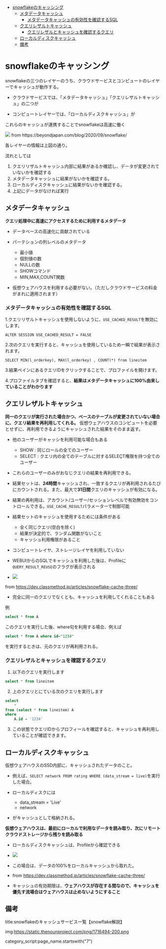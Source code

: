 

- [snowflakeのキャッシング](#snowflakeのキャッシング)
  - [メタデータキャッシュ](#メタデータキャッシュ)
    - [メタデータキャッシュの有効性を確認するSQL](#メタデータキャッシュの有効性を確認するsql)
  - [クエリレザルトキャッシュ](#クエリレザルトキャッシュ)
    - [クエリレザルとキャッシュを確認するクエリ](#クエリレザルとキャッシュを確認するクエリ)
  - [ローカルディスクキャッシュ](#ローカルディスクキャッシュ)
  - [備考](#備考)


# snowflakeのキャッシング

snowflakeの三つのレイヤーのうち、クラウドサービスとコンピュートのレイヤーでキャッシュが動作する。

- クラウドサービスでは、「メタデータキャッシュ」「クエリレザルトキャッシュ」の二つが

- コンピュートレイヤーでは、「ローカルディスクキャッシュ」が

これらのキャッシュが連携することでsnowflakeは高速に働く

<img src="https://beyondjapan.com/cms/wp-content/uploads/2020/09/Snowflake_%E3%82%A2%E3%83%BC%E3%82%AD%E3%83%86%E3%82%AF%E3%83%81%E3%83%A3.png">
from https://beyondjapan.com/blog/2020/09/snowflake/

各レイヤーの情報は上図の通り。

流れとしては

1. クエリリザルトキャッシュ内部に結果があるか確認し、データが変更されていないかを確認する
2. メタデータキャッシュに結果がないかを確認する。
3. ローカルディスクキャッシュに結果がないかを確認する。
4. 上記にデータがなければ実行

## メタデータキャッシュ

**クエリ処理中に高速にアクセスするために利用するメタデータ**

- データベースの高速化に貢献されている

- パーテションの列レベルのメタデータ
  - 最小値
  - 個別値の数
  - NULLの数
  - SHOWコマンド
  - MIN,MAX,COUNT関数
 
- 仮想ウェアハウスを利用する必要がない。（ただしクラウドサービスの料金がまれに適用されます）


### メタデータキャッシュの有効性を確認するSQL

1.クエリリザルトキャッシュを使用しないように、`USE_CACHED_RESULT`を無効にします。

`ALTER SESSION USE_CACHED_RESULT = FALSE`

2.次のクエリを実行すると、キャッシュを使用しているため一瞬で結果が表示されます。

`SELECT MIN(l_orderkey), MAX(l_orderkey) , COUNT(*) from lineitem`

3.結果ペインにあるクエリIDをクリックすることで、プロファイルを開けます。

4.プロファイルタブを確認すると、**結果はメタデータキャッシュに100%由来していることがわかります**




## クエリレザルトキャッシュ

**同一のクエリが実行された場合かつ、ベースのテーブルが変更されていない場合に、クエリ結果を再利用してくれる。** 仮想ウェアハウスのコンピュートを必要とせずに、再利用できるようにキャッシュされた結果をそのまま返す。

- 他のユーザーがキャッシを利用可能な場合もある
  - SHOW : 同じロールの全てのユーザー
  - SELECT : クエリ内の全てのテーブルに対するSELEÇT権限を持つ全てのユーザー
- これらのユーザーのみがおなじクエリの結果を再利用できる。

- 結果セットは、**24時間**キャッシュされ、一致するクエリが再利用されるたびにカウントされる。また、最大で**31日間**クエリのキャッシュが有効になる。

- 結果の再利用は、アカウント/ユーザー/セッションレベルで有効無効をコントロールできる。`USE_CACHE_RESULT`パラメーターで制御可能

- 結果セットのキャッシュを使用するためには条件がある
  - 全く同じクエリ(空白を除く)
  - 結果が決定的で、ランダム関数がないこと
  - キャッシュ利用権限があること

- コンピュートレイヤ、ストレージレイヤを利用していない

-  WEBUIからのSQLでキャッシュを利用した後は、Profileに`QUERY_RESULT_REUSE`のフラグが表示される

- <img src="https://d1tlzifd8jdoy4.cloudfront.net/wp-content/uploads/2020/01/2020-01-20_17h35_48.png">
from https://dev.classmethod.jp/articles/snowflake-cache-three/

- 完全に同一のクエリでなくとも、キャッシュを利用してくれることもある

例
```sql
select * from A
```
このクエリを実行した後、where句を利用する場合、例えば

```sql
select * from A where id="1234"
```

を実行するときは、元のクエリが再利用される。


### クエリレザルとキャッシュを確認するクエリ

1. 以下のクエリを実行します

```sql
select * from lineitem
```

2. 上のクエリとにている次のクエリを実行します

```sql
select
    *
from (select * from lineitem) A
where
    A.id = '1234'
```

3. この状態でクエリIDからプロフィールを確認すると、キャッシュを再利用していることが確認できます。



## ローカルディスクキャッシュ

仮想ウェアハウスのSSD内部に、キャッシュされたデータのこと。

- 例えば、`SELECT network FROM rating WHERE (data_stream = live)`を実行した場合。

- ローカルディスクには
   - data_stream = 'Live'
   - network
- がキャッシュとして格納される。

**仮想ウェアハウスは、最初にローカルで利用なデータを読み取り、次にリモートクラウドストレージから残りを読み取る**

- ローカルディスクキャッシュは、Profileから確認できる

- <img src="https://d1tlzifd8jdoy4.cloudfront.net/wp-content/uploads/2020/01/dc2.png">

- この場合は、データの100%をローカルキャッシュから取れた。

- from https://dev.classmethod.jp/articles/snowflake-cache-three/


- キャッシュの有効期限は、**ウェアハウスが存在する間なので、キャッシュを優先す流場合はウェアハウスは止めないようにすること**




## 備考

title:snowflakeのキャッシュサービス一覧【snowflake解説】

img:https://static.thenounproject.com/png/1716494-200.png

category_script:page_name.startswith("7")


